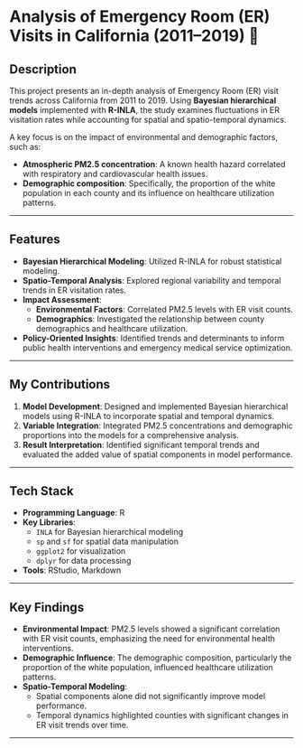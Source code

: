 # Analysis of Emergency Room (ER) Visits in California (2011–2019) 🏥

## Description
This project presents an in-depth analysis of Emergency Room (ER) visit trends across California from 2011 to 2019. Using **Bayesian hierarchical models** implemented with **R-INLA**, the study examines fluctuations in ER visitation rates while accounting for spatial and spatio-temporal dynamics.

A key focus is on the impact of environmental and demographic factors, such as:
- **Atmospheric PM2.5 concentration**: A known health hazard correlated with respiratory and cardiovascular health issues.
- **Demographic composition**: Specifically, the proportion of the white population in each county and its influence on healthcare utilization patterns.

---

## Features
- **Bayesian Hierarchical Modeling**: Utilized R-INLA for robust statistical modeling.
- **Spatio-Temporal Analysis**: Explored regional variability and temporal trends in ER visitation rates.
- **Impact Assessment**:
  - **Environmental Factors**: Correlated PM2.5 levels with ER visit counts.
  - **Demographics**: Investigated the relationship between county demographics and healthcare utilization.
- **Policy-Oriented Insights**: Identified trends and determinants to inform public health interventions and emergency medical service optimization.

---

## My Contributions
1. **Model Development**: Designed and implemented Bayesian hierarchical models using R-INLA to incorporate spatial and temporal dynamics.
2. **Variable Integration**: Integrated PM2.5 concentrations and demographic proportions into the models for a comprehensive analysis.
3. **Result Interpretation**: Identified significant temporal trends and evaluated the added value of spatial components in model performance.

---

## Tech Stack
- **Programming Language**: R
- **Key Libraries**:
  - `INLA` for Bayesian hierarchical modeling
  - `sp` and `sf` for spatial data manipulation
  - `ggplot2` for visualization
  - `dplyr` for data processing
- **Tools**: RStudio, Markdown

---

## Key Findings
- **Environmental Impact**: PM2.5 levels showed a significant correlation with ER visit counts, emphasizing the need for environmental health interventions.
- **Demographic Influence**: The demographic composition, particularly the proportion of the white population, influenced healthcare utilization patterns.
- **Spatio-Temporal Modeling**:
  - Spatial components alone did not significantly improve model performance.
  - Temporal dynamics highlighted counties with significant changes in ER visit trends over time.

---


